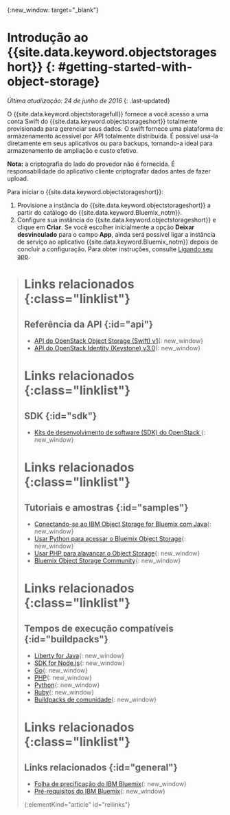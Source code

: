 {:new_window: target="_blank"}

# Introdução ao {{site.data.keyword.objectstorageshort}}  {: #getting-started-with-object-storage} 

*Última atualização: 24 de junho de 2016*
{: .last-updated}

O {{site.data.keyword.objectstoragefull}} fornece a você acesso a uma conta Swift do {{site.data.keyword.objectstorageshort}} totalmente provisionada para gerenciar seus dados. O swift fornece uma plataforma de armazenamento acessível por API totalmente distribuída. É possível usá-la diretamente em seus aplicativos ou para backups, tornando-a ideal para armazenamento de ampliação e custo efetivo.

**Nota:** a criptografia do lado do provedor não é fornecida. É responsabilidade do aplicativo cliente criptografar dados antes de fazer upload.


Para iniciar o {{site.data.keyword.objectstorageshort}}:

1.	Provisione a instância do {{site.data.keyword.objectstorageshort}} a partir do catálogo do {{site.data.keyword.Bluemix_notm}}.
2.	Configure sua instância do {{site.data.keyword.objectstorageshort}} e clique em **Criar**. Se você escolher inicialmente a opção **Deixar desvinculado** para o campo **App**, ainda será possível ligar a instância de serviço ao aplicativo {{site.data.keyword.Bluemix_notm}} depois de concluir a configuração. Para obter instruções, consulte [Ligando seu app](https://console.ng.bluemix.net/docs/services/ObjectStorage/objectstorge_usingobjectstorage.html#using-object-storage-from-bluemix-app).


># Links relacionados {:class="linklist"}
>## Referência da API {:id="api"}
>* [API do OpenStack Object Storage (Swift) v1](http://developer.openstack.org/api-ref-objectstorage-v1.html){: new_window}
>* [API do OpenStack Identity (Keystone) v3.0](http://developer.openstack.org/api-ref-identity-v3.html){: new_window}
>
># Links relacionados {:class="linklist"}
>## SDK {:id="sdk"}
>* [Kits de desenvolvimento de software (SDK) do OpenStack ](https://wiki.openstack.org/wiki/SDKs){: new_window}
>
># Links relacionados {:class="linklist"}
>## Tutoriais e amostras {:id="samples"}
>* [Conectando-se ao IBM Object Storage for Bluemix com Java](https://developer.ibm.com/recipes/tutorials/connecting-to-ibm-object-storage-for-bluemix-with-java/){: new_window}
>* [Usar Python para acessar o Bluemix Object Storage](https://developer.ibm.com/recipes/tutorials/use-python-to-access-your-bluemix-object-storage/){: new_window}
>* [Usar PHP para alavancar o Object Storage](https://developer.ibm.com/recipes/tutorials/use-php-to-leverage-object-storage-for-bluemix/){: new_window}
>* [Bluemix Object Storage Community](https://www.ibm.com/developerworks/community/groups/service/html/communityoverview?communityUuid=1b48459f-4091-43cb-bca4-37863606d989){: new_window}
>
># Links relacionados {:class="linklist"}
>## Tempos de execução compatíveis {:id="buildpacks"}
>* [Liberty for Java](https://www.ng.bluemix.net/docs/runtimes/liberty/index.html){: new_window}
>* [SDK for Node.js](https://www.ng.bluemix.net/docs/runtimes/nodejs/index.html){: new_window}
>* [Go](https://www.ng.bluemix.net/docs/runtimes/go/index.html){: new_window}
>* [PHP](https://www.ng.bluemix.net/docs/runtimes/php/index.html){: new_window}
>* [Python](https://www.ng.bluemix.net/docs/runtimes/python/index.html){: new_window}
>* [Ruby](https://www.ng.bluemix.net/docs/runtimes/ruby/index.html){: new_window}
>* [Buildpacks
de comunidade](https://www.ng.bluemix.net/docs/starters/byob.html){: new_window}
>
># Links relacionados {:class="linklist"}
>## Links relacionados {:id="general"}
>* [Folha de precificação do IBM Bluemix](https://www.ng.bluemix.net/#/pricing){: new_window}
>* [Pré-requisitos do IBM Bluemix](https://developer.ibm.com/bluemix/support/#prereqs){: new_window}
>
>{:elementKind="article" id="rellinks"}
